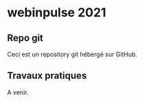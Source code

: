 # webinpulse 2021

## Repo git

Ceci est un repository git hébergé sur GitHub.

## Travaux pratiques

A venir.
